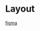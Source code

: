 # Layout

[figma](https://www.figma.com/file/914616K2F7PeCn5yl6KTr3/Feedback-Widget-(Community)?node-id=100%3A2114)

